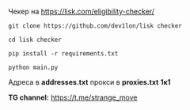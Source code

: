 Чекер на https://lisk.com/eligibility-checker/

```
git clone https://github.com/dev1lon/lisk checker
```

```
cd lisk checker
```

```
pip install -r requirements.txt
```

```
python main.py
```

Адреса в **addresses.txt** 
прокси в **proxies.txt**
**1к1** 

**TG channel:** https://t.me/strange_move
